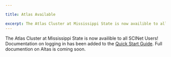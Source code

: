 ```yaml
---

title: Atlas Available

excerpt: The Atlas Cluster at Mississippi State is now availible to all SCINet Users!
---
```



The Atlas Cluster at Mississippi State is now availible to all SCINet Users!  Documentation on logging in has been added to the [Quick Start Guide](https://scinet.usda.gov/guide/quickstart#accessing-scinet).  Full documention on Altas is coming soon.

